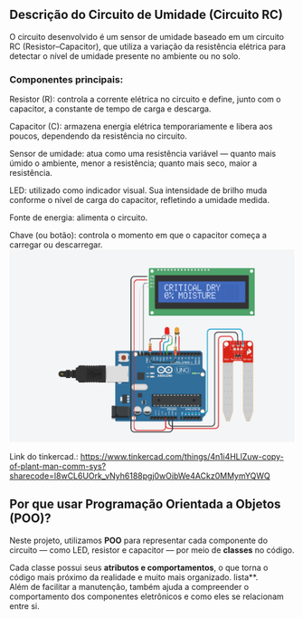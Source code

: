 ## Descrição do Circuito de Umidade (Circuito RC)

O circuito desenvolvido é um sensor de umidade baseado em um circuito RC (Resistor–Capacitor), que utiliza a variação da resistência elétrica para detectar o nível de umidade presente no ambiente ou no solo.

### Componentes principais:

Resistor (R): controla a corrente elétrica no circuito e define, junto com o capacitor, a constante de tempo de carga e descarga.

Capacitor (C): armazena energia elétrica temporariamente e libera aos poucos, dependendo da resistência no circuito.

Sensor de umidade: atua como uma resistência variável — quanto mais úmido o ambiente, menor a resistência; quanto mais seco, maior a resistência.

LED: utilizado como indicador visual. Sua intensidade de brilho muda conforme o nível de carga do capacitor, refletindo a umidade medida.

Fonte de energia: alimenta o circuito.

Chave (ou botão): controla o momento em que o capacitor começa a carregar ou descarregar.
![Circuito RC com LED](poo.png)

Link do tinkercad.: https://www.tinkercad.com/things/4n1i4HLlZuw-copy-of-plant-man-comm-sys?sharecode=l8wCL6UOrk_vNyh6188pgj0wOibWe4ACkz0MMymYQWQ

## Por que usar Programação Orientada a Objetos (POO)?

Neste projeto, utilizamos **POO** para representar cada componente do circuito — como LED, resistor e capacitor — por meio de **classes** no código.

Cada classe possui seus **atributos e comportamentos**, o que torna o código mais próximo da realidade e muito mais organizado.
lista**.  
Além de facilitar a manutenção, também ajuda a compreender o comportamento dos componentes eletrônicos e como eles se relacionam entre si.
